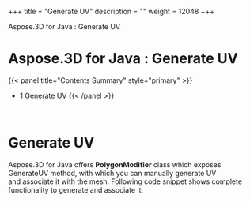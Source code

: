 +++
title = "Generate UV" 
description = "" 
weight = 12048 
+++

Aspose.3D for Java : Generate UV  

# Aspose.3D for Java : Generate UV


{{< panel title="Contents Summary" style="primary" >}}
*   1 [Generate UV](#GenerateUV-GenerateUV)
{{< /panel >}}
 

 

# Generate UV

Aspose.3D for Java offers **PolygonModifier** class which exposes GenerateUV method, with which you can manually generate UV and associate it with the mesh. Following code snippet shows complete functionality to generate and associate it:

